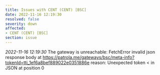 ```yaml
---
title: Issues with CENT (CENT) [BSC]
date: 2022-11-16 12:19:30
resolved: false
severity: down
affected:
- CENT (CENT) [BSC]
section: issue
---
```


*2022-11-16 12:19:30* The gateway is unreachable: FetchError invalid json response body at https://patrola.me/gateways/bsc/meta-info?tokenId=tti_1ef6a8bef889022e0351886e reason: Unexpected token < in JSON at position 0